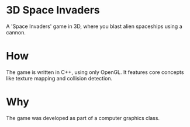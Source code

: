 3D Space Invaders
=================

A 'Space Invaders' game in 3D, where you blast alien spaceships using a cannon.

How
===

The game is written in C++, using only OpenGL. It features core concepts like texture mapping and collision detection.

Why
===

The game was developed as part of a computer graphics class.